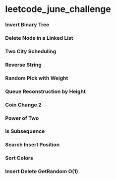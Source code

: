 # leetcode_june_challenge
### Invert Binary Tree
### Delete Node in a Linked List
### Two City Scheduling
### Reverse String
### Random Pick with Weight
### Queue Reconstruction by Height
### Coin Change 2
### Power of Two
### Is Subsequence
### Search Insert Position
### Sort Colors
### Insert Delete GetRandom O(1)
